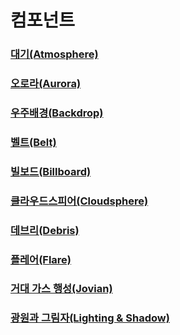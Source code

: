 # 컴포넌트

### [대기(Atmosphere)](./components/atmosphere.md)
### [오로라(Aurora)](./components/aurora.md)
### [우주배경(Backdrop)](./components/backdrop.md)
### [벨트(Belt)](./components/belt.md)
### [빌보드(Billboard)](./components/billboard.md)
### [클라우드스피어(Cloudsphere)](./components/cloudsphere.md)
### [데브리(Debris)](./components/debris.md)
### [플레어(Flare)](./components/flare.md)
### [거대 가스 행성(Jovian)](./components/jovian.md)
### [광원과 그림자(Lighting & Shadow)](./components/lighting_and_shadow.md)